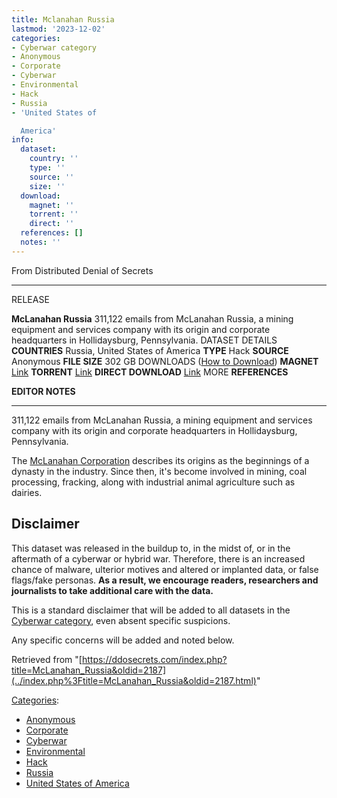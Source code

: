 ```yaml
---
title: Mclanahan Russia
lastmod: '2023-12-02'
categories:
- Cyberwar category
- Anonymous
- Corporate
- Cyberwar
- Environmental
- Hack
- Russia
- 'United States of

  America'
info:
  dataset:
    country: ''
    type: ''
    source: ''
    size: ''
  download:
    magnet: ''
    torrent: ''
    direct: ''
  references: []
  notes: ''
---
```




From Distributed Denial of Secrets

---
RELEASE

**McLanahan Russia**
311,122 emails from McLanahan Russia, a mining equipment and services company with its origin and corporate headquarters in Hollidaysburg, Pennsylvania.
DATASET DETAILS
**COUNTRIES** Russia, United States of America
**TYPE** Hack
**SOURCE** Anonymous
**FILE SIZE** 302 GB
DOWNLOADS ([How to Download](Torrents.html "Torrents"))
**MAGNET** [Link](magnet:?xt=urn:btih:bde6d1be86385d0dda2aca2094bf5eb73021384d&dn=mcl&tr=udp://9.rarbg.to:2920&tr=udp://tracker.opentrackr.org:1337&tr=udp://exodus.desync.com:6969)
**TORRENT** [Link](../images/9/90/MCL.torrent)
**DIRECT DOWNLOAD** [Link](https://data.ddosecrets.com/McLanahan%20Russia/)
MORE
**REFERENCES**

**EDITOR NOTES**

---

311,122 emails from McLanahan Russia, a mining equipment and services
company with its origin and corporate headquarters in Hollidaysburg,
Pennsylvania.

The [McLanahan
Corporation](https://opencorporates.com/companies/us_pa/225557) describes its origins as the beginnings of a
dynasty in the industry. Since then, it's become involved in mining,
coal processing, fracking, along with industrial animal agriculture such
as dairies.

## Disclaimer

This dataset was released in the buildup to, in the midst of, or in the
aftermath of a cyberwar or hybrid war. Therefore, there is an increased
chance of malware, ulterior motives and altered or implanted data, or
false flags/fake personas. **As a result, we encourage readers,
researchers and journalists to take additional care with the data.**

This is a standard disclaimer that will be added to all datasets in the
[Cyberwar category](./Category:Cyberwar.html "Category:Cyberwar"), even
absent specific suspicions.

Any specific concerns will be added and noted below.

Retrieved from
"[https://ddosecrets.com/index.php?title=McLanahan_Russia&oldid=2187](../index.php%3Ftitle=McLanahan_Russia&oldid=2187.html)"

[Categories](./Special:Categories.html "Special:Categories"):

- [Anonymous](./Category:Anonymous.html "Category:Anonymous")
- [Corporate](./Category:Corporate.html "Category:Corporate")
- [Cyberwar](./Category:Cyberwar.html "Category:Cyberwar")
- [Environmental](./Category:Environmental.html "Category:Environmental")
- [Hack](./Category:Hack.html "Category:Hack")
- [Russia](./Category:Russia.html "Category:Russia")
- [United States of
America](./Category:United_States_of_America.html "Category:United States of America")
